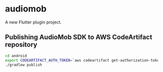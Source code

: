 # audiomob

A new Flutter plugin project.

## Publishing AudioMob SDK to AWS CodeArtifact repository

```zsh
cd android
export CODEARTIFACT_AUTH_TOKEN=`aws codeartifact get-authorization-token --domain wromance --domain-owner 237520028262 --region us-east-1 --query authorizationToken --output text`
./gradlew publish
```
